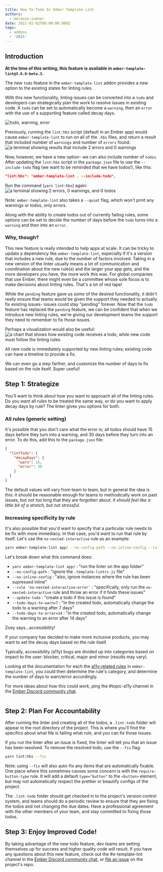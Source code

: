 ```yaml
---
title: How To Todo In Ember Template Lint
authors:
  - melanie-sumner
date: 2021-02-02T00:00:00.000Z
tags:
  - addons
  - '2021'
---
```


## Introduction

**At the time of this writing, this feature is available in `ember-template-lint@3.0.0-beta.3`.**

The new `todo` feature in the `ember-template-lint` addon provides a new option to the existing states for linting rules.

With this new functionality, linting issues can be converted into a `todo` and developers can strategically plan the work to resolve issues in existing code. A `todo` can be set to automatically become a `warning`, then an `error` with the use of a supporting feature called decay days.

<img src="/images/blog/how-to-todo-in-ember-template-lint/todo-warning-error-graphic.png" alt="todo, warning, error">

Previously, running the  `lint:hbs` script (default in an Ember app) would cause `ember-template-lint` to run on all of the `.hbs` files, and return a result that included number of `warnings` and number of `errors` found.
<img src="/images/blog/how-to-todo-in-ember-template-lint/terminal-without-todo.png" alt="a terminal showing results that include 2 errors and 0 warnings" />

Now, however, we have a new option- we can also include number of `todos`.  After updating the  `lint:hbs` script in the `package.json` file to use the `--include-todo` flag (we want to be reminded that we have todos!), like this:

```json
"lint:hbs": "ember-template-lint . --include-todo",
```

Run the command (`yarn lint:hbs`) again:
<img src="/images/blog/how-to-todo-in-ember-template-lint/terminal-with-todo.png" alt="a terminal showing 2 errors, 0 warnings, and 0 todos" />

Note: `ember-template-lint` also takes a `--quiet` flag, which won't print any warnings or todos, only errors.

Along with the ability to create todos out of currently failing rules, some options can be set to decide the number of days before the `todo` turns into a `warning` and then into an `error`.

### Why, though?

This new feature is really intended to help apps at scale. It can be tricky to update a dependency like `ember-template-lint`, especially if it's a version that includes a new rule, due to the number of factors involved. Taking in a new version of the linter usually means a lot of communication and coordination about the new rule(s) and the larger your app gets, and the more developers you have, the more work this was. For global companies that use Ember, there might even be a committee whose sole focus is to make decisions about linting rules. That's a lot of red tape!

While the `pending` feature gave us _some_ of the desired functionality, it didn't really ensure that teams would be given the support they needed to actually fix existing issues- issues could stay "pending" forever. Now that the `todo` feature has replaced the `pending` feature, we can be confident that when we introduce new linting rules, we're giving our development teams the support they need to remember to fix those issues.

Perhaps a visualization would also be useful:
<img src="/images/blog/how-to-todo-in-ember-template-lint/value-visualization.png" alt="a chart that shows how existing code receives a todo, while new code must follow the linting rules.">

All new code is immediately supported by new linting rules; existing code can have a timeline to provide a fix.

We can even go a step farther, and customize the number of days to fix based on the rule itself. Super useful!

## Step 1: Strategize

You'll want to think about how you want to approach all of the linting rules. Do you want all rules to be treated the same way, or do you want to apply decay days by rule? The linter gives you options for both.

### All rules (generic setting)

It's possible that you don't care what the error is; all todos should have 15 days before they turn into a warning, and 30 days before they turn into an error. To do this, add this to the `package.json` file:

```json
{
  "lintTodo": {
    "decayDays": {
      "warn": 15,
      "error": 30
    }
  }
}
```

The default values will vary from team to team, but in general the idea is this: it should be reasonable enough for teams to methodically work on past issues, but not too long that they are forgotten about. _*It should feel like a little bit of a stretch, but not stressful.*_

### Increasing specificity by rule

It's also possible that you'd want to specify that a particular rule needs to be fix with more immediacy. In that case, you'd want to run that rule by itself. Let's use the `no-nested-interactive` rule as an example:

```bash
yarn ember-template-lint app/ --no-config-path --no-inline-config --rule 'no-nested-interactive:error' --update-todo --todo-days-to-warn=7 --todo-days-to-error=14
```

Let's break down what this command does:

- `yarn ember-template-lint app/` : "run the linter on the app folder"
- `--no-config-path` : "ignore the `.template-lintrc.js` file"
- `--no-inline-config` : "also, ignore instances where the rule has been supressed inline"
- `--rule 'no-nested-interactive:error'` : "specifically, only run the `no-nested-interactive` rule and throw an error if it finds these issues"
- `--update-todo` : "create a todo if this issue is found"
- `--todo-days-to-warn=7` : "in the created todo, automatically change the todo to a warning after 7 days"
- `--todo-days-to-error=14` : "in the created todo, automatically change the warning to an error after 14 days"

<div class="cta-note" style="max-width:100%">
  <div class="cta-note-content">
    <div class="cta-note-body p-2">
      <div class="text-lg mb-1 hide-in-percy" data-test-es-note-heading="">Zoey says...accessibility!</div>
      <div class="cta-note-message">
        <p>If your company has decided to make more inclusive products, you may want to set the decay days based on the rule itself.</p>
        <p>Typically, accessibility (a11y) bugs are divided up into categories based on impact to the user: blocker, critical, major and minor (results may vary).</p>
        <p>Looking at the documentation for each the <a href="https://github.com/ember-template-lint/ember-template-lint/blob/master/lib/config/a11y.js">a11y-related rules</a> in <code>ember-template-lint</code>, you could then determine the rule's category, and determine the number of days to warn/error accordingly.</p>
        <p>For more ideas about how this could work, ping the #topic-a11y channel in the <a href="https://discord.gg/emberjs">Ember Discord community chat</a>.</p>
      </div>
    </div>
    <img src="/images/mascots/zoey.png" role="presentation" alt="" class="hide-in-percy cta-mascot m-2" style="max-height:100px" />
  </div>
</div>


## Step 2: Plan For Accountability

After running the linter and creating all of the todos, a `.lint-todo` folder will appear in the root directory of the project. This is where you'll find the specifics about what file is failing what rule, and you can fix those issues.

If you run the linter after an issue is fixed, the linter will tell you that an issue has been resolved. To remove the resolved todo, use the `--fix` flag:

```bash
yarn lint:hbs --fix
```

Note: using `--fix` will also auto-fix any items that are automatically fixable. One place where this sometimes causes some concern is with the `require-button-type` rule. It will add a default `type="button"` to the `<button>` element, but may not automatically respect the prettier or beautify configs of the project.

The `.lint-todo` folder should get checked in to the project's version control system, and teams should do a periodic review to ensure that they are fixing the todos and not changing the due dates. Have a professional agreement with the other members of your team, and stay committed to fixing those todos.

## Step 3: Enjoy Improved Code!

By taking advantage of the new todo feature, dev teams are setting themselves up for success and higher quality code will result. If you have any questions about this new feature, check out the #e-template-lint channel in the [Ember Discord community chat](https://discord.gg/emberjs), or [file an issue](https://github.com/ember-template-lint/ember-template-lint/issues) on the project's repo.
